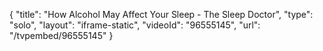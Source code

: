 {
    "title": "How Alcohol May Affect Your Sleep - The Sleep Doctor",
    "type": "solo",
    "layout": "iframe-static",
    "videoId": "96555145",
    "url": "\/tvpembed\/96555145"
}